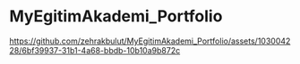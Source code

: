 # MyEgitimAkademi_Portfolio



https://github.com/zehrakbulut/MyEgitimAkademi_Portfolio/assets/103004228/6bf39937-31b1-4a68-bbdb-10b10a9b872c

